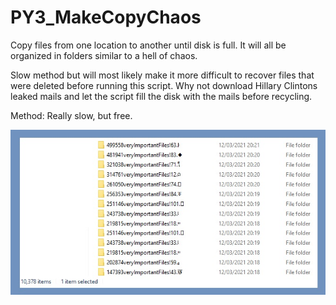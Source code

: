 # PY3_MakeCopyChaos
Copy files from one location to another until disk is full. It will all be organized in folders similar to a hell of chaos.

Slow method but will most likely make it more difficult to recover files that were deleted before running this script.
Why not download Hillary Clintons leaked mails and let the script fill the disk with the mails before recycling.

Method: Really slow, but free.

![chaos folder](chaos.jpg)
